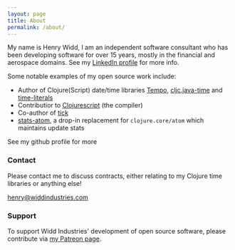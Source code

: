 ```yaml
---
layout: page
title: About
permalink: /about/
---
```


My name is Henry Widd, I am an independent software consultant who has been developing software for over 15 years, mostly in the financial and aerospace domains. See my [LinkedIn profile](https://www.linkedin.com/in/henry-widd-ab33674/) for more info. 

Some notable examples of my open source work include:

* Author of Clojure(Script) date/time libraries [Tempo](https://github.com/henryw374/tempo), [cljc.java-time](https://github.com/henryw374/cljc.java-time) and [time-literals](https://github.com/henryw374/time-literals)
* Contributior to [Clojurescript](https://clojurescript.org/) (the compiler)
* Co-author of [tick](https://github.com/juxt/tick)
* [stats-atom](https://gist.github.com/henryw374/3627fb85be5cd909801b405b995428df), a drop-in replacement for `clojure.core/atom` which maintains update stats

See my github profile for more

### Contact

Please contact me to discuss contracts, either relating to my Clojure time libraries or anything else! 

[henry@widdindustries.com](mailto:henry@widdindustries.com)

### Support 

To support Widd Industries' development of open source software, please contribute via [my Patreon page](https://www.patreon.com/widdindustries).
